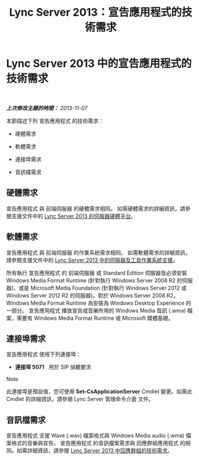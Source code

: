 ﻿---
title: Lync Server 2013：宣告應用程式的技術需求
TOCTitle: 宣告應用程式的技術需求
ms:assetid: fbd8c204-3765-4b22-a0c9-a781b5126366
ms:mtpsurl: https://technet.microsoft.com/zh-tw/library/JJ205413(v=OCS.15)
ms:contentKeyID: 49292907
ms.date: 08/24/2015
mtps_version: v=OCS.15
ms.translationtype: HT
---

# Lync Server 2013 中的宣告應用程式的技術需求

 

_**上次修改主題的時間：** 2013-11-07_

本節描述下列 宣告應用程式 的技術需求：

  - 硬體需求

  - 軟體需求

  - 連接埠需求

  - 音訊檔需求

## 硬體需求

宣告應用程式 與 前端伺服器 的硬體需求相同。 如需硬體需求的詳細資訊，請參閱支援文件中的 [Lync Server 2013 的伺服器硬體平台](lync-server-2013-server-hardware-platforms.md)。

## 軟體需求

宣告應用程式 與 前端伺服器 的作業系統需求相同。 如需軟體需求的詳細資訊，請參閱支援文件中的 [Lync Server 2013 中的伺服器及工具作業系統支援](lync-server-2013-server-and-tools-operating-system-support.md)。

所有執行 宣告應用程式 的 前端伺服器 或 Standard Edition 伺服器皆必須安裝 Windows Media Format Runtime (針對執行 Windows Server 2008 R2 的伺服器)，或是 Microsoft Media Foundation (針對執行 Windows Server 2012 或 Windows Server 2012 R2 的伺服器)。對於 Windows Server 2008 R2，Windows Media Format Runtime 為安裝為 Windows Desktop Experience 的一部分。 宣告應用程式 播放宣告或音樂所用的 Windows Media 音訊 (.wma) 檔案，需要有 Windows Media Format Runtime 或 Microsoft 媒體基礎。

## 連接埠需求

宣告應用程式 使用下列連接埠：

  - **連接埠 5071**   用於 SIP 偵聽要求

> [!NOTE]  
> 此連接埠是預設值，您可使用 <strong>Set-CsApplicationServer</strong> Cmdlet 變更。如需此 Cmdlet 的詳細資訊，請參閱 Lync Server 管理命令介面 文件。



## 音訊檔需求

宣告應用程式 支援 Wave (.wav) 檔案格式與 Windows Media audio (.wma) 檔案格式的音樂與宣告。 宣告應用程式 的音訊檔案需求與 回應群組應用程式 的相同。如需詳細資訊，請參閱 [Lync Server 2013 中回應群組的技術需求](lync-server-2013-technical-requirements-for-response-group.md)。

